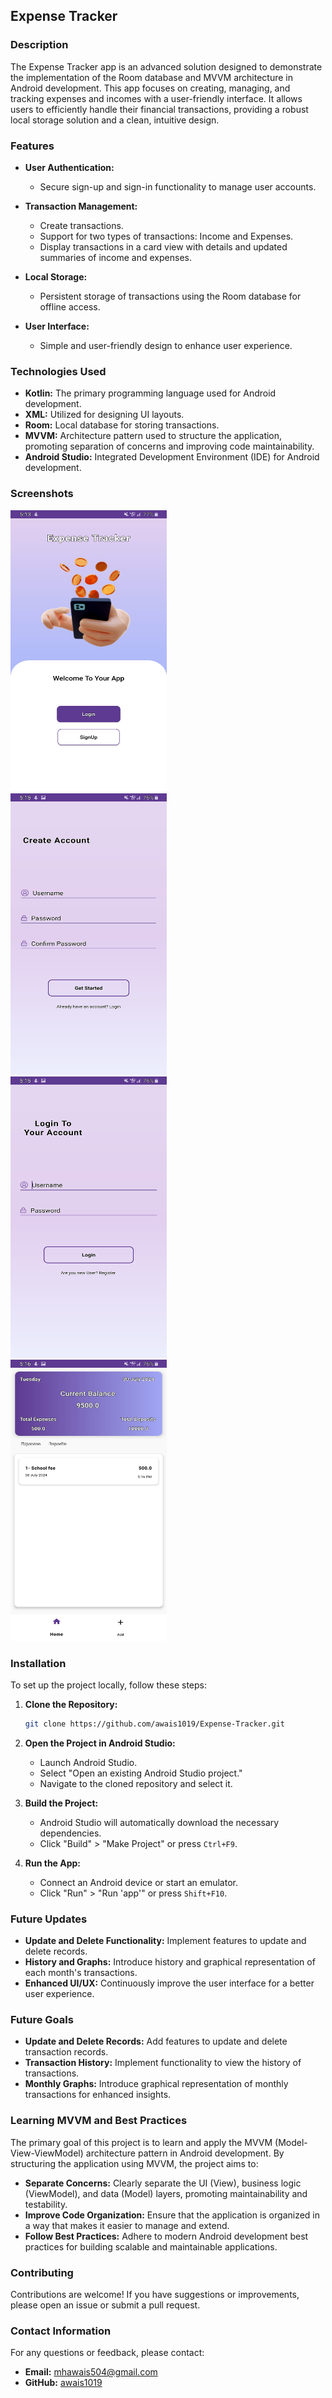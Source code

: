 ## Expense Tracker

### Description

The Expense Tracker app is an advanced solution designed to demonstrate the implementation of the Room database and MVVM architecture in Android development. This app focuses on creating, managing, and tracking expenses and incomes with a user-friendly interface. It allows users to efficiently handle their financial transactions, providing a robust local storage solution and a clean, intuitive design.

### Features

- **User Authentication:**

  - Secure sign-up and sign-in functionality to manage user accounts.

- **Transaction Management:**

  - Create transactions.
  - Support for two types of transactions: Income and Expenses.
  - Display transactions in a card view with details and updated summaries of income and expenses.

- **Local Storage:**

  - Persistent storage of transactions using the Room database for offline access.

- **User Interface:**
  - Simple and user-friendly design to enhance user experience.

### Technologies Used

- **Kotlin:** The primary programming language used for Android development.
- **XML:** Utilized for designing UI layouts.
- **Room:** Local database for storing transactions.
- **MVVM:** Architecture pattern used to structure the application, promoting separation of concerns and improving code maintainability.
- **Android Studio:** Integrated Development Environment (IDE) for Android development.

### Screenshots

<p float="left">
  <img src="ScreenShots/startScreen.jpg" alt="Start Screen" width="250" height="450" style="margin-right: 20px;"/>
  <img src="ScreenShots/SignUpScreen.jpg" alt="Sign Up Screen" width="250" height="450" style="margin-right: 20px;"/>
  <img src="ScreenShots/LoginScreen.jpg" alt="Login Screen" width="250" height="450" style="margin-right: 20px;"/>
  <img src="ScreenShots/HomeScreen.jpg" alt="Main Screen" width="250" height="450"/>
</p>

### Installation

To set up the project locally, follow these steps:

1. **Clone the Repository:**

   ```sh
   git clone https://github.com/awais1019/Expense-Tracker.git
   ```

2. **Open the Project in Android Studio:**

   - Launch Android Studio.
   - Select "Open an existing Android Studio project."
   - Navigate to the cloned repository and select it.

3. **Build the Project:**

   - Android Studio will automatically download the necessary dependencies.
   - Click "Build" > "Make Project" or press `Ctrl+F9`.

4. **Run the App:**
   - Connect an Android device or start an emulator.
   - Click "Run" > "Run 'app'" or press `Shift+F10`.

### Future Updates

- **Update and Delete Functionality:** Implement features to update and delete records.
- **History and Graphs:** Introduce history and graphical representation of each month's transactions.
- **Enhanced UI/UX:** Continuously improve the user interface for a better user experience.

### Future Goals

- **Update and Delete Records:** Add features to update and delete transaction records.
- **Transaction History:** Implement functionality to view the history of transactions.
- **Monthly Graphs:** Introduce graphical representation of monthly transactions for enhanced insights.

### Learning MVVM and Best Practices

The primary goal of this project is to learn and apply the MVVM (Model-View-ViewModel) architecture pattern in Android development. By structuring the application using MVVM, the project aims to:

- **Separate Concerns:** Clearly separate the UI (View), business logic (ViewModel), and data (Model) layers, promoting maintainability and testability.
- **Improve Code Organization:** Ensure that the application is organized in a way that makes it easier to manage and extend.
- **Follow Best Practices:** Adhere to modern Android development best practices for building scalable and maintainable applications.

### Contributing

Contributions are welcome! If you have suggestions or improvements, please open an issue or submit a pull request.

### Contact Information

For any questions or feedback, please contact:

- **Email:** mhawais504@gmail.com
- **GitHub:** [awais1019](https://github.com/awais1019)
